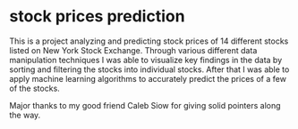 # stock prices prediction
This is a project analyzing and predicting stock prices of 14 different stocks listed on New York Stock Exchange. Through various different data manipulation techniques I was able to visualize key findings in the data by sorting and filtering the stocks into individual stocks. After that I was able to apply machine learning algorithms to accurately predict the prices of a few of the stocks.

Major thanks to my good friend Caleb Siow for giving solid pointers along the way.
